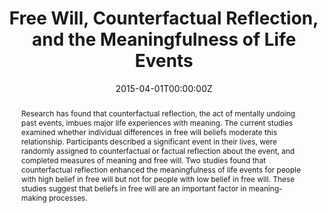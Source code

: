 ---
title: "Free Will, Counterfactual Reflection, and the Meaningfulness of Life Events"
authors:
- Elizabeth Seto
- Joshua Hicks
- admin
- Rachel Smallman
date: "2015-04-01T00:00:00Z"
doi: "10.1177/1948550614559603"
profile: false

# Schedule page publish date (NOT publication's date).
publishDate: ""

# Publication type.
# Legend: 0 = Uncategorized; 1 = Conference paper; 2 = Journal article;
# 3 = Preprint / Working Paper; 4 = Report; 5 = Book; 6 = Book section;
# 7 = Thesis; 8 = Patent
publication_types: ["2"]

# Publication name and optional abbreviated publication name.
publication: "*Social Psychological and Personality Science*"
publication_short: ""

abstract: "Research has found that counterfactual reflection, the act of mentally undoing past events, imbues major life experiences with meaning. The current studies examined whether individual differences in free will beliefs moderate this relationship. Participants described a significant event in their lives, were randomly assigned to counterfactual or factual reflection about the event, and completed measures of meaning and free will. Two studies found that counterfactual reflection enhanced the meaningfulness of life events for people with high belief in free will but not for people with low belief in free will. These studies suggest that beliefs in free will are an important factor in meaning-making processes."



# Summary. An optional shortened abstract.
summary: 

tags:
- 
featured: false

# links:
# - name: ""
#   url: ""
url_pdf: http://citeseerx.ist.psu.edu/viewdoc/download?doi=10.1.1.975.3599&rep=rep1&type=pdf
url_code: ''
url_dataset: ''
url_poster: ''
url_project: ''
url_slides: ''
url_source: ''
url_video: ''

# Featured image
# To use, add an image named `featured.jpg/png` to your page's folder. 
image:
  caption: 'Image credit: [**Unsplash**](https://unsplash.com/photos/C7B-ExXpOIE)'
  focal_point: ""
  preview_only: false

# Associated Projects (optional).
#   Associate this publication with one or more of your projects.
#   Simply enter your project's folder or file name without extension.
#   E.g. `internal-project` references `content/project/internal-project/index.md`.
#   Otherwise, set `projects: []`.
projects: []

---